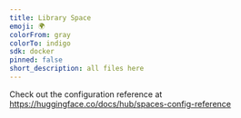 ```yaml
---
title: Library Space
emoji: 🌍
colorFrom: gray
colorTo: indigo
sdk: docker
pinned: false
short_description: all files here
---
```


Check out the configuration reference at https://huggingface.co/docs/hub/spaces-config-reference
